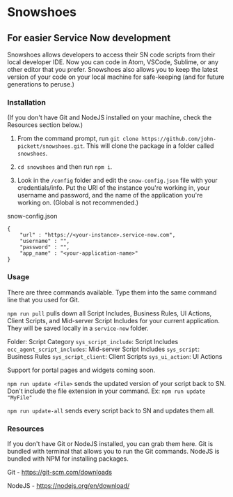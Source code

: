 # Snowshoes

## For easier Service Now development
Snowshoes allows developers to access their SN code scripts from their local developer IDE. Now you can code in Atom, VSCode, Sublime, or any other editor that you prefer. Snowshoes also allows you to keep the latest version of your code on your local machine for safe-keeping (and for future generations to peruse.)

### Installation

(If you don't have Git and NodeJS installed on your machine, check the Resources section below.)

1) From the command prompt, run `git clone https://github.com/john-pickett/snowshoes.git`. This will clone the package in a folder called `snowshoes`. 

2) `cd snowshoes` and then run `npm i`. 

3) Look in the `/config` folder and edit the `snow-config.json` file with your credentials/info. Put the URl of the instance you're working in, your username and password, and the name of the application you're working on. (Global is not recommended.)

snow-config.json
```
{
	"url" : "https://<your-instance>.service-now.com",
	"username" : "",
	"password" : "",
	"app_name" : "<your-application-name>"
}
```

### Usage

There are three commands available. Type them into the same command line that you used for Git.

`npm run pull` pulls down all Script Includes, Business Rules, UI Actions, Client Scripts, and Mid-server Script Includes for your current application. They will be saved locally in a `service-now` folder. 

Folder: Script Category
`sys_script_include`: Script Includes
`ecc_agent_script_includes`: Mid-server Script Includes
`sys_script`: Business Rules
`sys_script_client`: Client Scripts
`sys_ui_action`: UI Actions

Support for portal pages and widgets coming soon.

`npm run update <file>` sends the updated version of your script back to SN. Don't include the file extension in your command. Ex: `npm run update "MyFile"`

`npm run update-all` sends every script back to SN and updates them all.

### Resources

If you don't have Git or NodeJS installed, you can grab them here. Git is bundled with terminal that allows you to run the Git commands. NodeJS is bundled with NPM for installing packages.

Git - https://git-scm.com/downloads

NodeJS - https://nodejs.org/en/download/